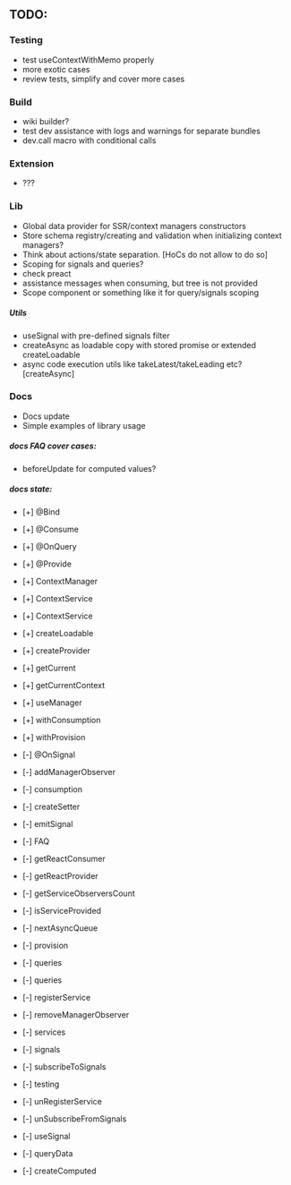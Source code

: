 ## TODO:

### Testing
  - test useContextWithMemo properly
  - more exotic cases
  - review tests, simplify and cover more cases 

### Build
  - wiki builder?
  - test dev assistance with logs and warnings for separate bundles
  - dev.call macro with conditional calls
  
### Extension
  - ???

### Lib
  - Global data provider for SSR/context managers constructors
  - Store schema registry/creating and validation when initializing context managers?
  - Think about actions/state separation. [HoCs do not allow to do so]
  - Scoping for signals and queries?
  - check preact
  - assistance messages when consuming, but tree is not provided
  - Scope component or something like it for query/signals scoping

##### Utils
  - useSignal with pre-defined signals filter
  - createAsync as loadable copy with stored promise or extended createLoadable
  - async code execution utils like takeLatest/takeLeading etc? [createAsync]

### Docs
- Docs update
- Simple examples of library usage

##### docs FAQ cover cases:
  - beforeUpdate for computed values?

##### docs state:
  - [+] @Bind
  - [+] @Consume
  - [+] @OnQuery
  - [+] @Provide
  - [+] ContextManager
  - [+] ContextService
  - [+] ContextService
  - [+] createLoadable
  - [+] createProvider
  - [+] getCurrent
  - [+] getCurrentContext
  - [+] useManager
  - [+] withConsumption
  - [+] withProvision
  
  - [-] @OnSignal
  - [-] addManagerObserver
  - [-] consumption
  - [-] createSetter
  - [-] emitSignal
  - [-] FAQ
  - [-] getReactConsumer
  - [-] getReactProvider
  - [-] getServiceObserversCount
  - [-] isServiceProvided
  - [-] nextAsyncQueue
  - [-] provision
  - [-] queries
  - [-] queries
  - [-] registerService
  - [-] removeManagerObserver
  - [-] services
  - [-] signals
  - [-] subscribeToSignals
  - [-] testing
  - [-] unRegisterService
  - [-] unSubscribeFromSignals
  - [-] useSignal
  - [-] queryData
  - [-] createComputed

